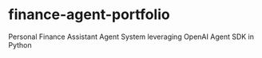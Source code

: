 # finance-agent-portfolio
Personal Finance Assistant Agent System leveraging OpenAI Agent SDK in Python 
